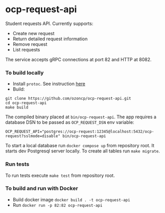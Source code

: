# ocp-request-api

Student requests API. Currently supports:

- Create new request
- Return detailed request information
- Remove request
- List requests

The service accepts gRPC connections at port 82 and HTTP at 8082.

### To build locally

- Install `protoc`. See instruction [here](https://grpc.io/docs/protoc-installation/)
- Build:

```shell
git clone https://github.com/ozoncp/ocp-request-api.git
cd ocp-request-api
make build
```


The compiled binary placed at `bin/ocp-request-api`. The app requires a database DSN to be passed as `OCP_REQUEST_DSN` env variable:

```shell
OCP_REQUEST_API="postgres://ocp-request:12345@localhost:5432/ocp-request?sslmode=disable" bin/ocp-request-api 
```

To start a local database run `docker compose up` from repository root. It starts dev Postgresql server locally.
To create all tables run `make migrate`.

### Run tests

To run tests execute `make test` from repository root.


### To build and run with Docker

- Build docker image `docker build . -t ocp-request-api`
- Run `docker run -p 82:82 ocp-request-api`

